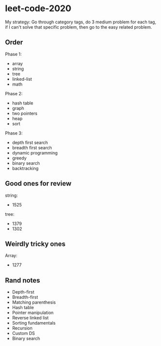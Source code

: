 # leet-code-2020

My strategy: Go through category tags, do 3 medium problem for each tag, if I can't solve that specific problem, then go to the easy related problem.

## Order

Phase 1:

- array
- string
- tree
- linked-list
- math

Phase 2:

- hash table
- graph
- two pointers
- heap
- sort

Phase 3:

- depth first search
- breadth first search
- dynamic programming
- greedy
- binary search
- backtracking

## Good ones for review

string:

- 1525

tree:

- 1379
- 1302

## Weirdly tricky ones

Array:

- 1277

## Rand notes

- Depth-first
- Breadth-first
- Matching parenthesis
- Hash table
- Pointer manipulation
- Reverse linked list
- Sorting fundamentals
- Recursion
- Custom DS
- Binary search
